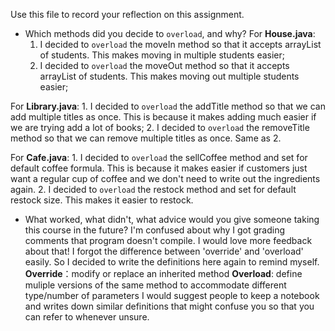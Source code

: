 Use this file to record your reflection on this assignment.

- Which methods did you decide to `overload`, and why?
For **House.java**:
    1. I decided to `overload` the moveIn method so that it accepts arrayList of students. This makes moving in multiple students easier;
    2. I decided to `overload` the moveOut method so that it accepts arrayList of students. This makes moving out multiple students easier;

For **Library.java**:
    1. I decided to `overload` the addTitle method so that we can add multiple titles as once. This is because it makes adding much easier if we are trying add a lot of books;
    2. I decided to `overload` the removeTitle method so that we can remove multiple titles as once. Same as 2.

For **Cafe.java**:
    1. I decided to `overload` the sellCoffee method and set for default coffee formula. This is because it makes easier if customers just want a regular cup of coffee and we don't need to write out the ingredients again.
    2. I decided to `overload` the restock method and set for default restock size. This makes it easier to restock.
- What worked, what didn't, what advice would you give someone taking this course in the future?
I'm confused about why I got grading comments that program doesn't compile. I would love more feedback about that!
I forgot the difference between 'override' and 'overload' easily. So I decided to write the definitions here again to remind myself.
**Override**：modify or replace an inherited method
**Overload**: define muliple versions of the same method to accommodate different type/number of parameters
I would suggest people to keep a notebook and writes down similar definitions that might confuse you so that you can refer to whenever unsure.